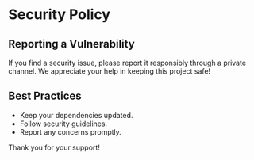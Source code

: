 # Security Policy

## Reporting a Vulnerability
If you find a security issue, please report it responsibly through a private channel. We appreciate your help in keeping this project safe!

## Best Practices
- Keep your dependencies updated.
- Follow security guidelines.
- Report any concerns promptly.

Thank you for your support!